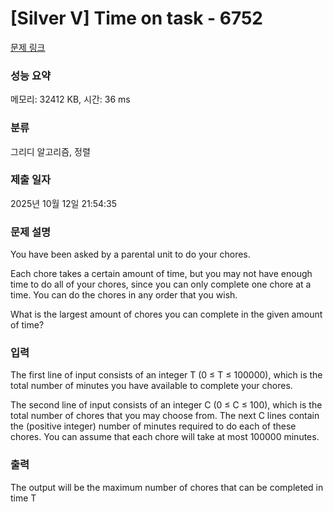 # [Silver V] Time on task - 6752 

[문제 링크](https://www.acmicpc.net/problem/6752) 

### 성능 요약

메모리: 32412 KB, 시간: 36 ms

### 분류

그리디 알고리즘, 정렬

### 제출 일자

2025년 10월 12일 21:54:35

### 문제 설명

<p>You have been asked by a parental unit to do your chores.</p>

<p>Each chore takes a certain amount of time, but you may not have enough time to do all of your chores, since you can only complete one chore at a time. You can do the chores in any order that you wish.</p>

<p>What is the largest amount of chores you can complete in the given amount of time?</p>

### 입력 

 <p>The first line of input consists of an integer T (0 ≤ T ≤ 100000), which is the total number of minutes you have available to complete your chores.</p>

<p>The second line of input consists of an integer C (0 ≤ C ≤ 100), which is the total number of chores that you may choose from. The next C lines contain the (positive integer) number of minutes required to do each of these chores. You can assume that each chore will take at most 100000 minutes.</p>

### 출력 

 <p>The output will be the maximum number of chores that can be completed in time T</p>

